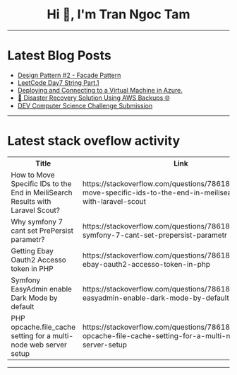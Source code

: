 <h1 align="center">Hi 👋, I'm Tran Ngoc Tam</h1>

---

# Latest Blog Posts 
<!-- BLOG-POST-LIST:START -->
- [Design Pattern #2 - Facade Pattern](https://dev.to/superviz/design-pattern-2-facade-pattern-1dhl)
- [LeetCode Day7 String Part.1](https://dev.to/flame_chan_llll/leetcode-day8-string-3mln)
- [Deploying and Connecting to a Virtual Machine in Azure.](https://dev.to/tojumercy1/deploying-and-connecting-to-a-virtual-machine-in-azure-373o)
- [🚀 Disaster Recovery Solution Using AWS Backups 🌐](https://dev.to/alerabello/disaster-recovery-solution-using-aws-backups-2p28)
- [DEV Computer Science Challenge Submission](https://dev.to/jershdev/dev-computer-science-challenge-submission-32nj)
<!-- BLOG-POST-LIST:END -->

---

# Latest stack oveflow activity
<table>
  <tr><th>Title</th><th>Link</th></tr>
  <!-- STACKOVERFLOW:START --><tr><td>How to Move Specific IDs to the End in MeiliSearch Results with Laravel Scout?</td><td>https://stackoverflow.com/questions/78618629/how-to-move-specific-ids-to-the-end-in-meilisearch-results-with-laravel-scout</td></tr><tr><td>Why symfony 7 cant set PrePersist parametr?</td><td>https://stackoverflow.com/questions/78618591/why-symfony-7-cant-set-prepersist-parametr</td></tr><tr><td>Getting Ebay Oauth2 Accesso token in PHP</td><td>https://stackoverflow.com/questions/78618499/getting-ebay-oauth2-accesso-token-in-php</td></tr><tr><td>Symfony EasyAdmin enable Dark Mode by default</td><td>https://stackoverflow.com/questions/78618463/symfony-easyadmin-enable-dark-mode-by-default</td></tr><tr><td>PHP opcache.file_cache setting for a multi-node web server setup</td><td>https://stackoverflow.com/questions/78618456/php-opcache-file-cache-setting-for-a-multi-node-web-server-setup</td></tr><!-- STACKOVERFLOW:END -->
</table>

---


